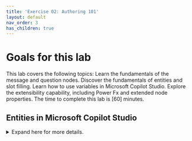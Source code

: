 ```yaml
---
title: 'Exercise 02: Authoring 101'
layout: default
nav_order: 3
has_children: true
---
```


# Goals for this lab

This lab covers the following topics:  Learn the fundamentals of the message and question nodes. Discover the fundamentals of entities and slot filling. Learn how to use variables in Microsoft Copilot Studio. Explore the extensibility capability, including Power Fx and extended node properties.	The time to complete  this lab is [60] minutes.


## Entities in Microsoft Copilot Studio


<details>
<summary>Expand here for more details.</summary>

Microsoft Copilot Studio uses natural language understanding (NLU) to interpret what a user is saying and to try to match a user utterance with an existing topic. For example, if the user says, "I tried to use my gift card, but it doesn't work", the copilot knows to route the user to the topic that's related to gift cards not working, even if that exact phrase isn't listed as a trigger phrase. This concept can also be referred to as **intent recognition**.

NLU can also help the copilot identify **entities** in a user's input. An entity represents a key information you’re trying to identify and extract from a sentence. This can be a phone number, a zip code, a city, a case ID, a person's name, etc. You can also define your own entities. Your copilot can recognize the relevant information from a user input and then save it for later use.
 	For example, if the user types, "I want fifty red coffee machines" the AI can understand that:

•	"**Fifty**" is the number "50," and it's also the number of products to purchase.

•	"**Red**" is a color and is the color of the products to purchase.

•	"**Coffee machine**" refers to the product that the person wants to purchase.
 	In Microsoft Copilot Studio, some subjects (such as numbers and colors) have already been taught to the AI for the copilot. The copilot author needs to specify other subjects, such as the fact that "coffee machine" is a product, as demonstrated in this lab.
 	The two types of entities are:

•	**Prebuilt** – Represent the most-used information, such as age, color, number, and name. Microsoft Copilot Studio can recognize these entities automatically. These entities are shown within the Entities list in Microsoft Copilot Studio.

•	**Custom** – Are the entities that you create. While the prebuilt entities cover commonly used information types, you'll occasionally need to teach the copilot's natural language understanding model some domain-specific knowledge. For instance, you might need to create a closed list entity for the list of your product types. Or you may want to configure entities based on a regular expression to recognize specific strings following a naming pattern combing letters, numbers and special characters, for example “SR-00001” for a support request ID.
 	Smart matching and synonyms for closed list entities can make your copilot more intuitive:

•	**Smart matching** – Provides you with the flexibility to let the copilot match the user's input to an entity that's a near match but not perfect. Specifically, it lets the copilot autocorrect misspellings and expands the matching logic semantically, such as automatically matching "softball" to "baseball." You can turn off this feature if you need a match to be perfect, such as if the entity contains model numbers or error codes.

•	**Synonyms** – Allow you to recognize that something that the user has typed matches an option that you provided. For example, for "free shipping", you can add "complimentary shipping" as a synonym. For "expedited shipping", you can add "two-day shipping" or "overnight shipping" as synonyms. If the user types any of these phrases, they're matched appropriately.
 	The following tasks show you how to create a custom entity and use it within the topic that you already created.
</details>
